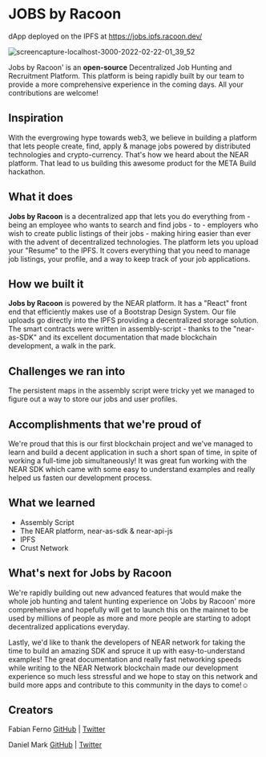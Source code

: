 # JOBS by Racoon

dApp deployed on the IPFS at https://jobs.ipfs.racoon.dev/

![screencapture-localhost-3000-2022-02-22-01_39_52](https://user-images.githubusercontent.com/26758790/155025344-660e06e7-8d73-4bfa-b974-2f50e6410815.png)

Jobs by Racoon' is an **open-source** Decentralized Job Hunting and Recruitment Platform. This platform is being rapidly built by our team to provide a more comprehensive experience in the coming days. All your contributions are welcome!

## Inspiration
With the evergrowing hype towards web3, we believe in building a platform that lets people create, find, apply & manage jobs powered by distributed technologies and crypto-currency. That's how we heard about the NEAR platform. That lead to us building this awesome product for the META Build hackathon.

## What it does
**Jobs by Racoon**  is a decentralized app that lets you do everything from - being an employee who wants to search and find jobs - to - employers who wish to create public listings of their jobs - making hiring easier than ever with the advent of decentralized technologies. The platform lets you upload your "Resume" to the IPFS. It covers everything that you need to manage job listings, your profile, and a way to keep track of your job applications.

## How we built it
**Jobs by Racoon** is powered by the NEAR platform. It has a "React" front end that efficiently makes use of a Bootstrap Design System.  Our file uploads go directly into the IPFS providing a decentralized storage solution. The smart contracts were written in assembly-script - thanks to the "near-as-SDK" and its excellent documentation that made blockchain development, a walk in the park.

## Challenges we ran into
The persistent maps in the assembly script were tricky yet we managed to figure out a way to store our jobs and user profiles.

## Accomplishments that we're proud of
We're proud that this is our first blockchain project and we've managed to learn and build a decent application in such a short span of time, in spite of working a full-time job simultaneously! It was great fun working with the NEAR SDK which came with some easy to understand examples and really helped us fasten our development process.

## What we learned
- Assembly Script
- The NEAR platform, near-as-sdk & near-api-js
- IPFS
- Crust Network

## What's next for Jobs by Racoon
We're rapidly building out new advanced features that would make the whole job hunting and talent hunting experience on 'Jobs by Racoon' more comprehensive and hopefully will get to launch this on the mainnet to be used by millions of people as more and more people are starting to adopt decentralized applications everyday.

Lastly, we'd like to thank the developers of NEAR network for taking the time to build an amazing SDK and spruce it up with easy-to-understand examples! The great documentation and really fast networking speeds while writing to the NEAR Network blockchain made our development experience so much less stressful and we hope to stay on this network and build more apps and contribute to this community in the days to come!☺️

## Creators
Fabian Ferno
[GitHub](https://github.com/fabianferno) | [Twitter](https://twitter.com/fabianferno)

Daniel Mark
[GitHub](https://github.com/thedanielmark) | [Twitter](https://twitter.com/the_danielmark)
